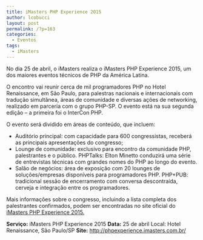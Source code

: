 ```yaml
---
title: iMasters PHP Experience 2015
author: lcobucci
layout: post
permalink: /?p=163
categories:
  - Eventos
tags:
  - iMasters
---
```

No dia 25 de abril, o iMasters realiza o iMasters PHP Experience 2015, um dos maiores eventos técnicos de PHP da América Latina.

O encontro vai reunir cerca de mil programadores PHP no Hotel Renaissance, em São Paulo, para palestras nacionais e internacionais com tradução simultânea, áreas de comunidade e diversas ações de networking, realizado em parceria com o grupo PHP-SP. O evento está na sua segunda edição – a primeira foi o InterCon PHP.

O evento será dividido em áreas de conteúdo, que incluem:

  * Auditório principal: com capacidade para 600 congressistas, receberá as principais apresentações do congresso;
  * Lounge de comunidade: exclusivo para encontro da comunidade PHP, palestrantes e o público. PHPTalks: Elton Minetto conduzirá uma série de entrevistas técnicas com grandes nomes do PHP ao longo do evento.
  * Salão de negócios: área de exposição com 20 lounges de soluções/empresas disponíveis para programadores PHP. PHP+PUB: tradicional sessão de encerramento com conversa descontraída, cerveja e integração entre os programadores.

Mais informações sobre o congresso, incluindo a lista completa dos palestrantes confirmados, podem ser encontradas no site oficial do <a href="http://phpexperience.imasters.com.br/" target="_blank">iMasters PHP Experience 2015.</a>

**Serviço:** iMasters PHP Experience 2015
**Data:** 25 de abril Local: Hotel Renaissance, São Paulo/SP
**Site:** <a href="http://phpexperience.imasters.com.br/" target="_blank">http://phpexperience.imasters.com.br/</a>